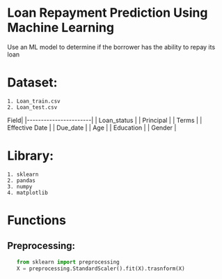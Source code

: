 # Loan Repayment Prediction Using Machine Learning
Use an ML model to determine if the borrower has the ability to repay its loan

# Dataset:
    1. Loan_train.csv
    2. Loan_test.csv
    
Field|
    |-----------------------|
    | Loan_status           |
    | Principal             |
    | Terms                 |
    | Effective Date        |
    | Due_date              |
    | Age                   |
    | Education             |
    | Gender                |

# Library:
    1. sklearn
    2. pandas
    3. numpy
    4. matplotlib
    
# Functions 

## Preprocessing:
 ```python
    from sklearn import preprocessing
    X = preprocessing.StandardScaler().fit(X).trasnform(X) 
```
